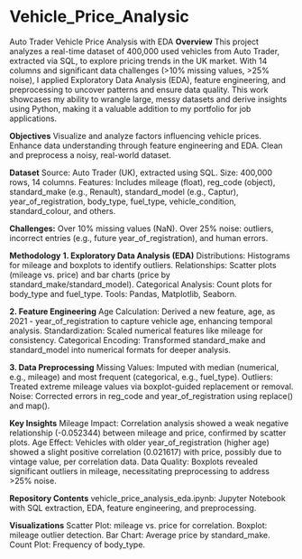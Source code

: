 # Vehicle_Price_Analysic
Auto Trader Vehicle Price Analysis with EDA
**Overview**
This project analyzes a real-time dataset of 400,000 used vehicles from Auto Trader, extracted via SQL, to explore pricing trends in the UK market. With 14 columns and significant data challenges (>10% missing values, >25% noise), I applied Exploratory Data Analysis (EDA), feature engineering, and preprocessing to uncover patterns and ensure data quality. This work showcases my ability to wrangle large, messy datasets and derive insights using Python, making it a valuable addition to my portfolio for job applications.


**Objectives**
Visualize and analyze factors influencing vehicle prices.
Enhance data understanding through feature engineering and EDA.
Clean and preprocess a noisy, real-world dataset.

**Dataset**
Source: Auto Trader (UK), extracted using SQL.
Size: 400,000 rows, 14 columns.
Features: Includes mileage (float), reg_code (object), standard_make (e.g., Renault), standard_model (e.g., Captur), year_of_registration, body_type, fuel_type, vehicle_condition, standard_colour, and others.


**Challenges:**
Over 10% missing values (NaN).
Over 25% noise: outliers, incorrect entries (e.g., future year_of_registration), and human errors.


**Methodology**
**1. Exploratory Data Analysis (EDA)**
Distributions: Histograms for mileage and boxplots to identify outliers.
Relationships: Scatter plots (mileage vs. price) and bar charts (price by standard_make/standard_model).
Categorical Analysis: Count plots for body_type and fuel_type.
Tools: Pandas, Matplotlib, Seaborn.

**2. Feature Engineering**
Age Calculation: Derived a new feature, age, as 2021 - year_of_registration to capture vehicle age, enhancing temporal analysis.
Standardization: Scaled numerical features like mileage for consistency.
Categorical Encoding: Transformed standard_make and standard_model into numerical formats for deeper analysis.

**3. Data Preprocessing**
Missing Values: Imputed with median (numerical, e.g., mileage) and most frequent (categorical, e.g., fuel_type).
Outliers: Treated extreme mileage values via boxplot-guided replacement or removal.
Noise: Corrected errors in reg_code and year_of_registration using replace() and map().

**Key Insights**
Mileage Impact: Correlation analysis showed a weak negative relationship (-0.052344) between mileage and price, confirmed by scatter plots.
Age Effect: Vehicles with older year_of_registration (higher age) showed a slight positive correlation (0.021617) with price, possibly due to vintage value, per correlation data.
Data Quality: Boxplots revealed significant outliers in mileage, necessitating preprocessing to address >25% noise.

**Repository Contents**
vehicle_price_analysis_eda.ipynb: Jupyter Notebook with SQL extraction, EDA, feature engineering, and preprocessing.

**Visualizations**
Scatter Plot: mileage vs. price for correlation.
Boxplot: mileage outlier detection.
Bar Chart: Average price by standard_make.
Count Plot: Frequency of body_type.


